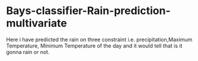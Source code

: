 # Bays-classifier-Rain-prediction-multivariate
Here i have predicted the rain on three constraint i.e. precipitation,Maximum Temperature, Minimum Temperature of the day and it would tell that is it gonna rain or not.
